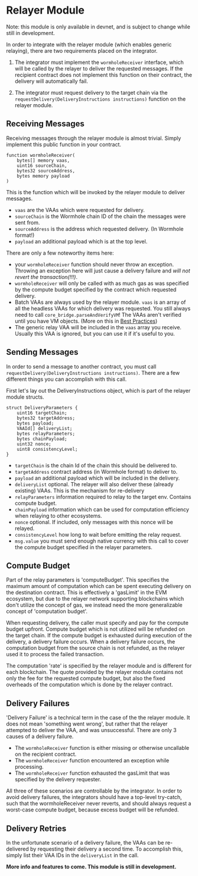 # Relayer Module

Note: this module is only available in devnet, and is subject to change while still in development.

In order to integrate with the relayer module (which enables generic relaying), there are two requirements placed on the integrator.

1. The integrator must implement the `wormholeReceiver` interface, which will be called by the relayer to deliver the requested messages. If the recipient contract does not implement this function on their contract, the delivery will automatically fail.

2. The integrator must request delivery to the target chain via the `requestDelivery(DeliveryInstructions instructions)` function on the relayer module.

## Receiving Messages

Receiving messages through the relayer module is almost trivial. Simply implement this public function in your contract.

```
function wormholeReceiver(
    bytes[] memory vaas,
    uint16 sourceChain,
    bytes32 sourceAddress,
    bytes memory payload
)
```

This is the function which will be invoked by the relayer module to deliver messages.

- `vaas` are the VAAs which were requested for delivery.
- `sourceChain` is the Wormhole chain ID of the chain the messages were sent from.
- `sourceAddress` is the address which requested delivery. (In Wormhole format!)
- `payload` an additional payload which is at the top level.

There are only a few noteworthy items here:

- your `wormholeReceiver` function should never throw an exception. Throwing an exception here will just cause a delivery failure and _will not revert the transaction(!!!)_.
- `wormholeReceiver` will only be called with as much gas as was specified by the compute budget specified by the contract which requested delivery.
- Batch VAAs are always used by the relayer module. `vaas` is an array of all the headless VAAs for which delivery was requested. You still always need to call `core_bridge.parseAndVerifyVM`! The VAAs aren't verified until you have VM objects. (More on this in [Best Practices](./bestPractices.md))
- The generic relay VAA will be included in the `vaas` array you receive. Usually this VAA is ignored, but you can use it if it's useful to you.

## Sending Messages

In order to send a message to another contract, you must call `requestDelivery(DeliveryInstructions instructions)`. There are a few different things you can accomplish with this call.

First let's lay out the DeliveryInstructions object, which is part of the relayer module structs.

```
struct DeliveryParameters {
    uint16 targetChain;
    bytes32 targetAddress;
    bytes payload;
    VAAId[] deliveryList;
    bytes relayParameters;
    bytes chainPayload;
    uint32 nonce;
    uint8 consistencyLevel;
}
```

- `targetChain` is the chain Id of the chain this should be delivered to.
- `targetAddress` contract address (in Wormhole format) to deliver to.
- `payload` an additional payload which will be included in the delivery.
- `deliveryList` optional. The relayer will also deliver these (already existing) VAAs. This is the mechanism for re-delivery
- `relayParameters` information required to relay to the target env. Contains compute budget.
- `chainPayload` information which can be used for computation efficiency when relaying to other ecosystems.
- `nonce` optional. If included, only messages with this nonce will be relayed.
- `consistencyLevel` how long to wait before emitting the relay request.
- `msg.value` you must send enough native currency with this call to cover the compute budget specified in the relayer parameters.

## Compute Budget

Part of the relay parameters is 'computeBudget'. This specifies the maximum amount of computation which can be spent executing delivery on the destination contract. This is effectively a 'gasLimit' in the EVM ecosystem, but due to the relayer network supporting blockchains which don't utilize the concept of gas, we instead need the more generalizable concept of 'computation budget'.

When requesting delivery, the caller must specify and pay for the compute budget upfront. Compute budget which is not utilized will be refunded on the target chain. If the compute budget is exhausted during execution of the delivery, a delivery failure occurs. When a delivery failure occurs, the computation budget from the source chain is not refunded, as the relayer used it to process the failed transaction.

The computation 'rate' is specified by the relayer module and is different for each blockchain. The quote provided by the relayer module contains not only the fee for the requested compute budget, but also the fixed overheads of the computation which is done by the relayer contract.

## Delivery Failures

'Delivery Failure' is a technical term in the case of the the relayer module. It does not mean 'something went wrong', but rather that the relayer attempted to deliver the VAA, and was unsuccessful. There are only 3 causes of a delivery failure.

- The `wormholeReceiver` function is either missing or otherwise uncallable on the recipient contract.
- The `wormholeReceiver` function encountered an exception while processing.
- The `wormholeReceiver` function exhausted the gasLimit that was specified by the delivery requester.

All three of these scenarios are controllable by the integrator. In order to avoid delivery failures, the integrators should have a top-level try-catch, such that the wormholeReceiver never reverts, and should always request a worst-case compute budget, because excess budget will be refunded.

## Delivery Retries

In the unfortunate scenario of a delivery failure, the VAAs can be re-delivered by requesting their delivery a second time. To accomplish this, simply list their VAA IDs in the `deliveryList` in the call.

**More info and features to come. This module is still in development.**

